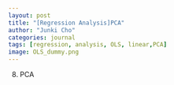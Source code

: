 ```yaml
---
layout: post
title: "[Regression Analysis]PCA"
author: "Junki Cho"
categories: journal
tags: [regression, analysis, OLS, linear,PCA]
image: OLS_dummy.png
---
```


8. PCA
